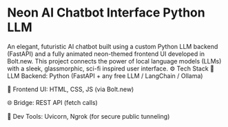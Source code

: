 # Neon AI Chatbot Interface  Python LLM
An elegant, futuristic AI chatbot built using a custom Python LLM backend (FastAPI) and a fully animated neon-themed frontend UI developed in Bolt.new. This project connects the power of local language models (LLMs) with a sleek, glassmorphic, sci-fi inspired user interface.
⚙️ Tech Stack
💬 LLM Backend: Python (FastAPI + any free LLM / LangChain / Ollama)

🎨 Frontend UI: HTML, CSS, JS (via Bolt.new)

🌐 Bridge: REST API (fetch calls)

🧪 Dev Tools: Uvicorn, Ngrok (for secure public tunneling)
